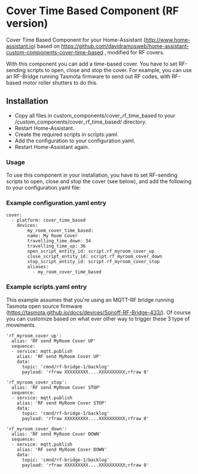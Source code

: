 # Cover Time Based Component (RF version)
Cover Time Based Component for your Home-Assistant (http://www.home-assistant.io) based on https://github.com/davidramosweb/home-assistant-custom-components-cover-time-based , modified for RF covers.

With this component you can add a time-based cover. You have to set RF-sending scripts to open, close and stop the cover. 
For example, you can use an RF-Bridge running Tasmota firmware to send out RF codes, with RF-based motor roller shutters to do this.

## Installation
* Copy all files in custom_components/cover_rf_time_based to your <config directory>/custom_components/cover_rf_time_based/ directory.
* Restart Home-Assistant.
* Create the required scripts in scripts.yaml.
* Add the configuration to your configuration.yaml.
* Restart Home-Assistant again.

### Usage
To use this component in your installation, you have to set RF-sending scripts to open, close and stop the cover (see below), and add the following to your configuration.yaml file:

### Example configuration.yaml entry

```
cover:
  - platform: cover_time_based
    devices:
        my_room_cover_time_based:
        name: My Room Cover
        travelling_time_down: 34
        travelling_time_up: 36
        open_script_entity_id: script.rf_myroom_cover_up
        close_script_entity_id: script.rf_myroom_cover_down
        stop_script_entity_id: script.rf_myroom_cover_stop
        aliases:
          - my_room_cover_time_based
```
### Example scripts.yaml entry
This example assumes that you're using an MQTT-RF bridge running Tasmota open source firmware (https://tasmota.github.io/docs/devices/Sonoff-RF-Bridge-433/). Of course you can customize based on what ever other way to trigger these 3 type of movements.
```
'rf_myroom_cover_up':
  alias: 'RF send MyRoom Cover UP'
  sequence:
  - service: mqtt.publish
    alias: 'RF send MyRoom Cover UP'
    data:
      topic: 'cmnd/rf-bridge-1/backlog'
      payload: 'rfraw XXXXXXXXX....XXXXXXXXXX;rfraw 0'

'rf_myroom_cover_stop':
  alias: 'RF send MyRoom Cover STOP'
  sequence:
  - service: mqtt.publish
    alias: 'RF send MyRoom Cover STOP'
    data:
      topic: 'cmnd/rf-bridge-1/backlog'
      payload: 'rfraw XXXXXXXXX....XXXXXXXXXX;rfraw 0'

'rf_myroom_cover_down':
  alias: 'RF send MyRoom Cover DOWN'
  sequence:
  - service: mqtt.publish
    alias: 'RF send MyRoom Cover DOWN'
    data:
      topic: 'cmnd/rf-bridge-1/backlog'
      payload: 'rfraw XXXXXXXXX....XXXXXXXXXX;rfraw 0'
```
